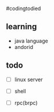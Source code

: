 #codingtodied
## learning
+ java language
+ andorid

## todo
- [ ] linux server
- [ ] shell
- [ ] rpc(brpc)


